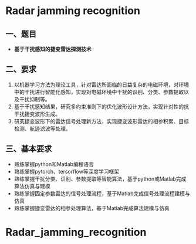 # Radar jamming recognition

## 一、题目

* **基于干扰感知的捷变雷达探测技术**

## 二、要求

1. 以机器学习方法为理论工具，针对雷达所面临的日益复杂的电磁环境，对环境中的干扰进行智能化感知，实现对电磁环境中干扰的识别、分类、参数提取以及干扰抑制等。
2. 基于干扰感知结果，研究多约束准则下的优化波形设计方法，实现针对性的抗干扰捷变波形生成。
3. 研究捷变波形下的雷达信号处理新方法，实现捷变波形雷达的相参积累、目标检测、航迹滤波等处理。

## 三、基本要求

* 熟练掌握python和Matlab编程语言
* 熟练掌握pytorch、tersorflow等深度学习框架
* 熟练掌握干扰分类、识别、参数提取等智能算法，基于python或Matlab完成算法仿真与建模
* 熟练掌握固定参数雷达的信号处理流程，基于Matlab完成信号处理流程建模与仿真
* 熟练掌握捷变雷达的相参处理算法，基于Matlab完成算法建模与仿真

# Radar_jamming_recognition
